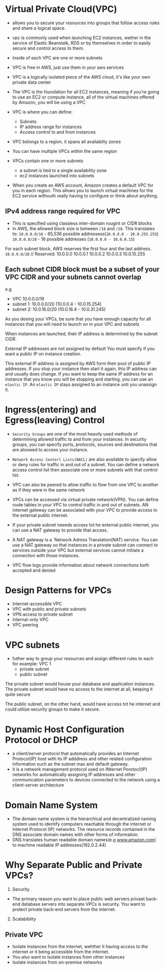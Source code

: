 # Virtual Private Cloud(VPC)
- allows you to secure your resources into groups that follow access rules and share a logical space.
- vpc is commonly used when launching EC2 instances, wether in the service of Elastic Beanstalk, RDS or by themselves in order to easily secure and control access to them.
- Inside of each VPC are one or more subnets
- VPC is free in AWS, just use them in your aws services
- VPC is a logically isolated piece of the AWS cloud, it's like your own private data center
- The VPC is the foundation for all EC2 instances, meaning if you're going to use an EC2 or compute instance, all of the virtual machines offered by Amazon, you will be using a VPC
- VPC is where you can define:
    - Subnets
    - IP address range for instances
    - Access control to and from instances

- VPC belongs to a region, it spans all availabilty zones
- You can have multiple VPCs within the same region
- VPCs contain one or more subnets
    - a subnet is tied to a single availability zone
    - ec2 instances launched into subnets

- When you create an AWS account, Amazon creates a default VPC for you in each region. This allows you to launch virtual machines for the EC2 service withouth really having to configure or think about anything.

## IPv4 address range required for VPC
- This is specified using classless inter-domain rougint or CIDR blocks
- In AWS, the allowed block size is between `/16` and `/28`.
This translates to:
`10.0.0.0/16` - 65,536 possible addressess(`10.0.0.0 - 10.0.255.255`)
`10.0.0.0/28` - 16 possible addresses (`10.0.0.0 - 10.0.0.15`)

For each subnet block, AWS reserves the first four and the last address.
`10.0.0.0/20`
// Reserved:
10.0.0.0
10.0.0.1
10.0.0.2
10.0.0.3
10.0.15.255


## Each subnet CIDR block must be a subset of your VPC CIDR and your subnets cannot overlap

e.g 
- VPC 10.0.0.0/16
 - subnet 1: 10.0.0.0/20 (10.0.0.4 - 10.0.15.254)
 - subnet 2: 10.0.16.0/20 (10.0.16.4 - 10.0.31.245)

As you desing your VPCs, be sure that you have enough capacity for all instances that you will need to launch on in your VPC and subnets

When instances are launched, their IP address is determined by the subnet CIDR.

External IP addresses are not assigned by default
You must specify if you want a public IP on instance creation.

This external IP address is assigned by AWS form their pool of public IP addresses.
If you stop your instance then start it again, this IP address can and usually does change.
If you want to keep the same IP address for an instance that you know you will be stopping and starting,  you can use an `elastic IP`. An `elastic IP` stays assigned to an instance unti you unassign it.

# Ingress(entering) and Egress(leaving) Control
- `Security Groups` are one of the most heavily used methods of determining allowed traffic to and from your instances. In security groups, you can specify ports, protocols, sources and desitnations that are aloowed to access your instance.

- `Network Access Contorl Lists(NACL)` are also available to specify allow or deny rules for traffic in and out of a subnet. You can define a network access control list then associate one or more subnets with that control list.

- VPC can also be peered to allow traffic to flow from one VPC to another as if they were in the same network

- VPCs can be accessed via virtual private network(VPN).
You can define route tables in your VPC to control traffic in and out of subnets.
AN internet gateway can be associated with your VPC to provide access to the external public internet.

- If your private subnet neeeds access tot he external public internet, you can use a NAT gateway to provide that access.
- A NAT gateway is a `Network Adress Translation(NAT) service. You can use a NAT gateway so that instances in a private subnet can connect to services outside your VPC but external services cannot initiate a connection with those instances.

- VPC flow logs provide information about network connections both accepted and denied

# Design Patterns for VPCs 
- Internet-accessible VPC
- VPC with public and private subnets
- VPN access to private subnet
- Internal-only VPC
- VPC peering



# VPC subnets
- futher way to group your resources and assign different rules to each
for example:
VPC 1 
    - private subnet
    - public subnet

The private subnet would house your database and application instances.
The private subnet would have no access to the internet at all, keeping it quite secure

The public subnet, on the other hand, would have access tot he internet and could utilize security groups to make it secure.


# Dynamic Host Configuration Protocol  or DHCP 
- a client/server protocol that automatically provides an Internet Protocol(IP) host with its IP adddress and other related configuration information such as the subnet mas and default gateway.
- it is a network management protocol used on INternet Porotocl(IP) networks for automatically assigning IP addresses and other communication parameters to devices connected to the network using a client-server architecture

# Domain Name System
- The domain name system is the hierarchical and decentralized naming system used to identify computers reachable through the internet or Internet Protocol (IP) networks. The resource records contained in the DNS associate domain names with other forms of information.
- DNS translates human readable domain names(e.g www.amazon.com) to machine readable IP addresses(192.0.2.44)


# Why Separate Public and Private VPCs?

1. Security.
-  The primary reason you want to place public web servers privaet back-end database servers into separate VPCs is security. You want to protect private back-end servers from the internet.

2. Scalabiblity


## Private VPC
- Isolate instances from the internet, wehther it having access to the internet or it being accessible from the internet.
- You also want to isolate instances from other instances
- Isolate instances from on-premise networks